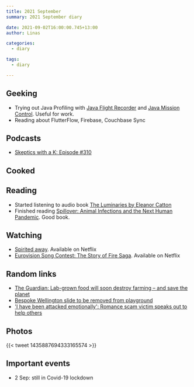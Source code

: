 ```yaml
---
title: 2021 September
summary: 2021 September diary

date: 2021-09-02T16:00:00.745+13:00
author: Linas

categories:
  - diary

tags:
  - diary

---
```


## Geeking

* Trying out Java Profiling with [Java Flight Recorder](https://www.baeldung.com/java-flight-recorder-monitoring) and [Java Mission Control](https://www.oracle.com/java/technologies/jdk-mission-control.html). Useful for work.
* Reading about FlutterFlow, Firebase, Couchbase Sync 
 
## Podcasts

* [Skeptics with a K: Episode #310](http://www.merseysideskeptics.org.uk/2021/09/skeptics-with-a-k-episode-310/)  

## Cooked



## Reading

* Started listening to audio book [ The Luminaries by Eleanor Catton](https://www.goodreads.com/book/show/17333230-the-luminaries)
* Finished reading [Spillover: Animal Infections and the Next Human Pandemic](https://www.goodreads.com/book/show/17573681-spillover). Good book.

## Watching

* [Spirited away](https://www.imdb.com/title/tt0245429/). Available on Netflix
* [Eurovision Song Contest: The Story of Fire Saga](https://www.imdb.com/title/tt8580274/). Available on Netflix

## Random links

* [The Guardian: Lab-grown food will soon destroy farming – and save the planet](https://www.theguardian.com/commentisfree/2020/jan/08/lab-grown-food-destroy-farming-save-planet)
* [Bespoke Wellington slide to be removed from playground](https://www.rnz.co.nz/news/national/450796/bespoke-wellington-slide-to-be-removed-from-playground-tomorrow)
* ['I have been attacked emotionally': Romance scam victim speaks out to help others](https://i.stuff.co.nz/business/125969783/i-have-been-attacked-emotionally-romance-scam-victim-speaks-out-to-help-others)
 
## Photos

{{< tweet 1435887694333165574 >}}

## Important events

* 2 Sep: still in Covid-19 lockdown 

